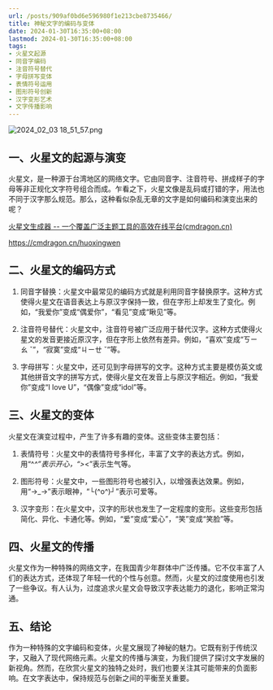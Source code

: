 ```yaml
---
url: /posts/909af0bd6e596980f1e213cbe8735466/
title: 神秘文字的编码与变体
date: 2024-01-30T16:35:00+08:00
lastmod: 2024-01-30T16:35:00+08:00
tags:
- 火星文起源
- 同音字编码
- 注音符号替代
- 字母拼写变体
- 表情符号运用
- 图形符号创新
- 汉字变形艺术
- 文字传播影响
---
```


<img src="https://static.cmdragon.cn/blog/images/2024_02_03 18_51_57.png@blog" title="2024_02_03 18_51_57.png" alt="2024_02_03 18_51_57.png"/>

## 一、火星文的起源与演变

火星文，是一种源于台湾地区的网络文字。它由同音字、注音符号、拼成样子的字母等非正规化文字符号组合而成。乍看之下，火星文像是乱码或打错的字，用法也不同于汉字那么规范。那么，这种看似杂乱无章的文字是如何编码和演变出来的呢？

[火星文生成器 -- 一个覆盖广泛主题工具的高效在线平台(cmdragon.cn)](https://cmdragon.cn/huoxingwen)

https://cmdragon.cn/huoxingwen

## 二、火星文的编码方式

1. 同音字替换：火星文中最常见的编码方式就是利用同音字替换原字。这种方式使得火星文在语音表达上与原汉字保持一致，但在字形上却发生了变化。例如，“我爱你”变成“偶爱你”，“看见”变成“瞅见”等。

2. 注音符号替代：火星文中，注音符号被广泛应用于替代汉字。这种方式使得火星文的发音更接近原汉字，但在字形上依然有差异。例如，“喜欢”变成“ㄎㄧㄠ ˇ”，“寂寞”变成“ㄐㄧㄝ ˇ”等。

3. 字母拼写：火星文中，还可见到字母拼写的文字。这种方式主要是模仿英文或其他拼音文字的拼写方式，使得火星文在发音上与原汉字相近。例如，“我爱你”变成“I love U”，“偶像”变成“idol”等。

## 三、火星文的变体

火星文在演变过程中，产生了许多有趣的变体。这些变体主要包括：

1. 表情符号：火星文中的表情符号多样化，丰富了文字的表达方式。例如，用“^_^”表示开心，“>_<”表示生气等。

2. 图形符号：火星文中，一些图形符号也被引入，以增强表达效果。例如，用“→_→”表示眼神，“└(^o^)┘”表示可爱等。

3. 汉字变形：在火星文中，汉字的形状也发生了一定程度的变形。这些变形包括简化、异化、卡通化等。例如，“爱”变成“爱心”，“笑”变成“笑脸”等。

## 四、火星文的传播

火星文作为一种特殊的网络文字，在我国青少年群体中广泛传播。它不仅丰富了人们的表达方式，还体现了年轻一代的个性与创意。然而，火星文的过度使用也引发了一些争议。有人认为，过度追求火星文会导致汉字表达能力的退化，影响正常沟通。

## 五、结论

作为一种特殊的文字编码和变体，火星文展现了神秘的魅力。它既有别于传统汉字，又融入了现代网络元素。火星文的传播与演变，为我们提供了探讨文字发展的新视角。然而，在欣赏火星文的独特之处时，我们也要关注其可能带来的负面影响。在文字表达中，保持规范与创新之间的平衡至关重要。
